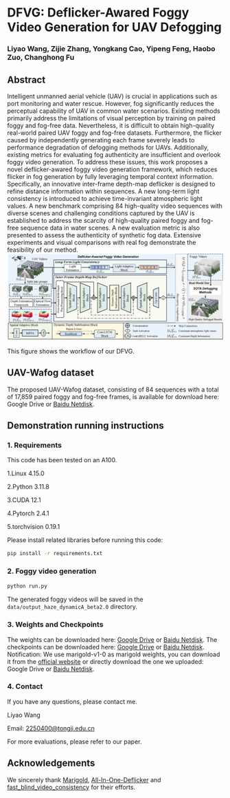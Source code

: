 # DFVG: Deflicker-Awared Foggy Video Generation for UAV Defogging

### Liyao Wang, Zijie Zhang, Yongkang Cao, Yipeng Feng, Haobo Zuo, Changhong Fu

## Abstract
Intelligent unmanned aerial vehicle (UAV) is crucial in applications such as port monitoring and water rescue. However, fog significantly reduces the perceptual capability of UAV in common water scenarios. Existing methods primarily address the limitations of visual perception by training on paired foggy and fog-free data. Nevertheless, it is difficult to obtain high-quality real-world paired UAV foggy and fog-free datasets. Furthermore, the flicker caused by independently generating each frame severely leads to performance degradation of defogging methods for UAVs. Additionally, existing metrics for evaluating fog authenticity are insufficient and overlook foggy video generation. To address these issues, this work proposes a novel deflicker-awared foggy video generation framework, which reduces flicker in fog generation by fully leveraging temporal context information. Specifically, an innovative inter-frame depth-map deflicker is designed to refine distance information within sequences. A new long-term light consistency is introduced to achieve time-invariant atmospheric light values. A new benchmark comprising 84 high-quality video sequences with diverse scenes and challenging conditions captured by the UAV is established to address the scarcity of high-quality paired foggy and fog-free sequence data in water scenes. A new evaluation metric is also presented to assess the authenticity of synthetic fog data. Extensive experiments and visual comparisons with real fog demonstrate the feasibility of our method.
![Workflow of our framework](images/main.png)

This figure shows the workflow of our DFVG.

## UAV-Wafog dataset
The proposed UAV-Wafog dataset, consisting of 84 sequences with a total of 17,859 paired foggy and fog-free frames, is available for download here: Google Drive or [Baidu Netdisk](https://pan.baidu.com/s/1XRXwhJAIYyV0EeN4rhG8JA?pwd=q2me).

## Demonstration running instructions
### 1. Requirements
This code has been tested on an A100.

1.Linux 4.15.0

2.Python 3.11.8

3.CUDA 12.1

4.Pytorch 2.4.1

5.torchvision 0.19.1

Please install related libraries before running this code: 
```bash
pip install -r requirements.txt
```

### 2. Foggy video generation

```bash 
python run.py                                
```
The generated foggy videos  will be saved in the `data/output_haze_dynamicA_beta2.0` directory.

### 3. Weights and Checkpoints

The weights can be downloaded here: [Google Drive](https://drive.google.com/file/d/16jW9iK9KTdNsjfpGHW_GLXh9TYZtt0Km/view?usp=sharing) or [Baidu Netdisk](https://pan.baidu.com/s/1-tqu1nQgmUNjbPjgIHehMw?pwd=5cvi).
The checkpoints can be downloaded here: [Google Drive](https://drive.google.com/file/d/1hbp0wepRZixrZro6yb0GMgLghPsi1WQp/view?usp=sharing) or [Baidu Netdisk](https://pan.baidu.com/s/1Y4NGYrJYn7Co4SoQqr4qyA?pwd=rhfd).
Notification: We use marigold-v1-0 as marigold weights, you can download it from the [official website](https://github.com/prs-eth/Marigold) or directly download the one we uploaded: Google Drive or [Baidu Netdisk](https://pan.baidu.com/s/1cdFA9hwU5JXSFE_sFiLFiA?pwd=pub4).

### 4. Contact
If you have any questions, please contact me.

Liyao Wang

Email: [2250400@tongji.edu.cn](2250400@tongji.edu.cn)

For more evaluations, please refer to our paper.

## Acknowledgements 

We sincerely thank [Marigold](https://github.com/prs-eth/Marigold), [All-In-One-Deflicker](https://github.com/ChenyangLEI/All-In-One-Deflicker) and [fast_blind_video_consistency](https://github.com/phoenix104104/fast_blind_video_consistency) for their efforts.

